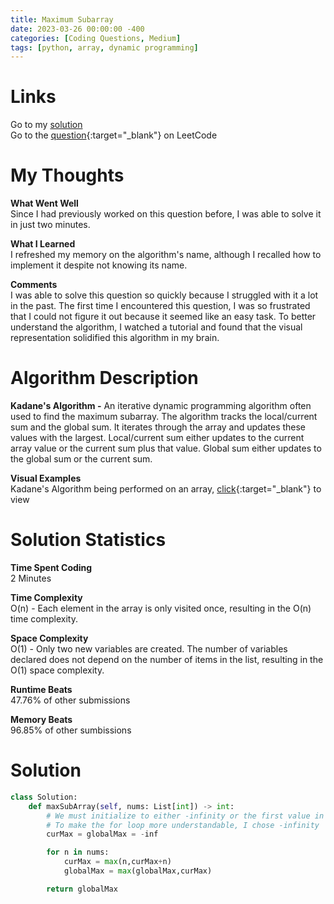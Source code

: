 ```yaml
---
title: Maximum Subarray
date: 2023-03-26 00:00:00 -400
categories: [Coding Questions, Medium]
tags: [python, array, dynamic programming]
---
```


# Links

Go to my [solution](#solution)  
Go to the [question](https://leetcode.com/problems/maximum-subarray/description/){:target="\_blank"} on LeetCode

# My Thoughts

**What Went Well**  
Since I had previously worked on this question before, I was able to solve it in just two minutes.

**What I Learned**  
I refreshed my memory on the algorithm's name, although I recalled how to implement it despite not knowing its name.

**Comments**  
I was able to solve this question so quickly because I struggled with it a lot in the past. 
The first time I encountered this question, I was so frustrated that I could not figure it out because it seemed like an easy task. 
To better understand the algorithm, I watched a tutorial and found that the visual representation solidified this algorithm in my brain.

# Algorithm Description

**Kadane's Algorithm -** An iterative dynamic programming algorithm often used to find the maximum subarray. 
The algorithm tracks the local/current sum and the global sum. It iterates through the array and updates these values with the largest. 
Local/current sum either updates to the current array value or the current sum plus that value. 
Global sum either updates to the global sum or the current sum.

**Visual Examples**  
Kadane's Algorithm being performed on an array, [click](https://storage.googleapis.com/algodailyrandomassets/curriculum/dynamic-programming/kadence-dry-run.png){:target="\_blank"} to view 

# Solution Statistics

**Time Spent Coding**  
2 Minutes

**Time Complexity**  
O(n) - Each element in the array is only visited once, resulting in the O(n) time complexity.

**Space Complexity**  
O(1) - Only two new variables are created.
The number of variables declared does not depend on the number of items in the list, resulting in the O(1) space complexity.

**Runtime Beats**  
47.76% of other submissions

**Memory Beats**  
96.85% of other sumbissions

# Solution

```python
class Solution:
    def maxSubArray(self, nums: List[int]) -> int:
        # We must initialize to either -infinity or the first value in the array
        # To make the for loop more understandable, I chose -infinity
        curMax = globalMax = -inf

        for n in nums:
            curMax = max(n,curMax+n)
            globalMax = max(globalMax,curMax)

        return globalMax
```
